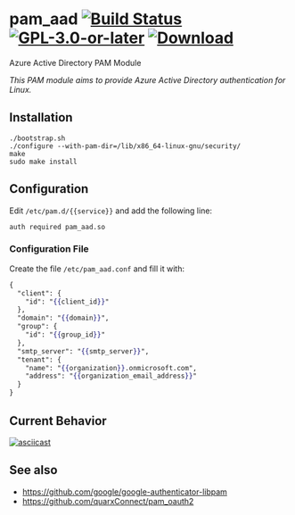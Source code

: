 # pam_aad [![Build Status][travis-badge]][travis-url] [![GPL-3.0-or-later][gpl-badge]][gpl-license] [![Download](https://api.bintray.com/packages/jnchi/aad/libpam-aad/images/download.svg) ](https://bintray.com/jnchi/aad/libpam-aad/_latestVersion) 

Azure Active Directory PAM Module

_This PAM module aims to provide Azure Active Directory authentication for Linux._

##  Installation

```
./bootstrap.sh
./configure --with-pam-dir=/lib/x86_64-linux-gnu/security/
make
sudo make install
```

## Configuration

Edit `/etc/pam.d/{{service}}` and add the following line:

```
auth required pam_aad.so
``` 

### Configuration File

Create the file ```/etc/pam_aad.conf``` and fill it with:

```mustache
{ 
  "client": {
    "id": "{{client_id}}"
  },
  "domain": "{{domain}}",
  "group": {
    "id": "{{group_id}}"
  },
  "smtp_server": "{{smtp_server}}",
  "tenant": {
    "name": "{{organization}}.onmicrosoft.com",
    "address": "{{organization_email_address}}"
  }
}
```

## Current Behavior

[![asciicast](https://asciinema.org/a/250072.svg)](https://asciinema.org/a/250072)

## See also

- https://github.com/google/google-authenticator-libpam
- https://github.com/quarxConnect/pam_oauth2

[gpl-badge]: https://img.shields.io/badge/license-GPL-green.svg
[gpl-license]: COPYING
[travis-badge]: https://travis-ci.org/CyberNinjas/pam_aad.svg?branch=c-dev
[travis-url]: https://travis-ci.org/CyberNinjas/pam_aad
